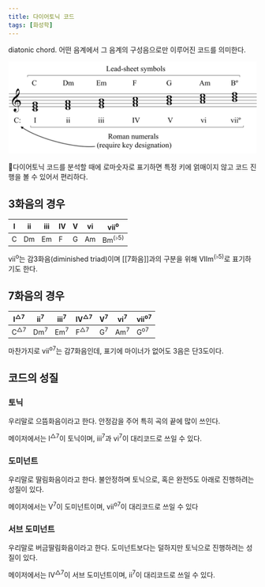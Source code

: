 ```yaml
---
title: 다이어토닉 코드
tags: [화성학]
---
```


diatonic chord. 어떤 음계에서 그 음계의 구성음으로만 이루어진 코드를 의미한다.

![](assets/diatonic-chords.svg)

다이어토닉 코드를 분석할 때에 로마숫자로 표기하면 특정 키에 얽매이지 않고 코드 진행을 볼 수 있어서 편리하다.

## 3화음의 경우

| I   | ii  | iii | IV  | V   | vi  | vii<sup>o</sup> |
| --- | --- | --- | --- | --- | --- | --------------- |
| C   | Dm  | Em  | F   | G   | Am  | Bm<sup>(♭5)</sup> |

vii<sup>o</sup>는 감3화음(diminished triad)이며 [[7화음]]과의 구분을 위해 VIIm<sup>(♭5)</sup>로 표기하기도 한다.

## 7화음의 경우

| I<sup>△7</sup> | ii<sup>7</sup> | iii<sup>7</sup> | IV<sup>△7</sup> | V<sup>7</sup> | vi<sup>7</sup> | vii<sup>o7</sup> |
| -------------- | -------------- | --------------- | -------------- | ------------- | -------------- | ---------------- |
| C<sup>△7</sup>  | Dm<sup>7</sup> | Em<sup>7</sup>  | F<sup>△7</sup>  | G<sup>7</sup> | Am<sup>7</sup> |  G<sup>o7</sup>                | 

마찬가지로 vii<sup>o7</sup>는 감7화음인데, 표기에 마이너가 없어도 3음은 단3도이다.

## 코드의 성질

### 토닉

우리말로 으뜸화음이라고 한다. 안정감을 주어 특히 곡의 끝에 많이 쓰인다.

메이저에서는 I<sup>△7</sup>이 토닉이며, iii<sup>7</sup>과 vi<sup>7</sup>이 대리코드로 쓰일 수 있다.

### 도미넌트

우리말로 딸림화음이라고 한다. 불안정하며 토닉으로, 혹은 완전5도 아래로 진행하려는 성질이 있다.

메이저에서는 V<sup>7</sup>이 도미넌트이며, vii<sup>o7</sup>이 대리코드로 쓰일 수 있다

### 서브 도미넌트

우리말로 버금딸림화음이라고 한다. 도미넌트보다는 덜하지만 토닉으로 진행하려는 성질이 있다.

메이저에서는 IV<sup>△7</sup>이 서브 도미넌트이며, ii<sup>7</sup>이 대리코드로 쓰일 수 있다.